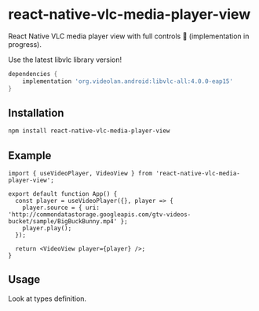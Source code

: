 # react-native-vlc-media-player-view

React Native VLC media player view with full controls 🚧 (implementation in progress).

Use the latest libvlc library version!

```gradle
dependencies {
    implementation 'org.videolan.android:libvlc-all:4.0.0-eap15'
}
```

## Installation

```sh
npm install react-native-vlc-media-player-view
```

## Example

```tsx
import { useVideoPlayer, VideoView } from 'react-native-vlc-media-player-view';

export default function App() {
  const player = useVideoPlayer({}, player => {
    player.source = { uri: 'http://commondatastorage.googleapis.com/gtv-videos-bucket/sample/BigBuckBunny.mp4' };
    player.play();
  });

  return <VideoView player={player} />;
}
```

## Usage

Look at types definition.
